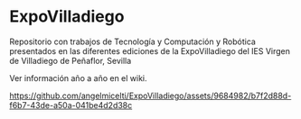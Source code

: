 # ExpoVilladiego
Repositorio con trabajos de Tecnología y Computación y Robótica presentados en las diferentes ediciones de la ExpoVilladiego del IES Virgen de Villadiego de Peñaflor, Sevilla

Ver información año a año en el wiki.


https://github.com/angelmicelti/ExpoVilladiego/assets/9684982/b7f2d88d-f6b7-43de-a50a-041be4d2d38c


